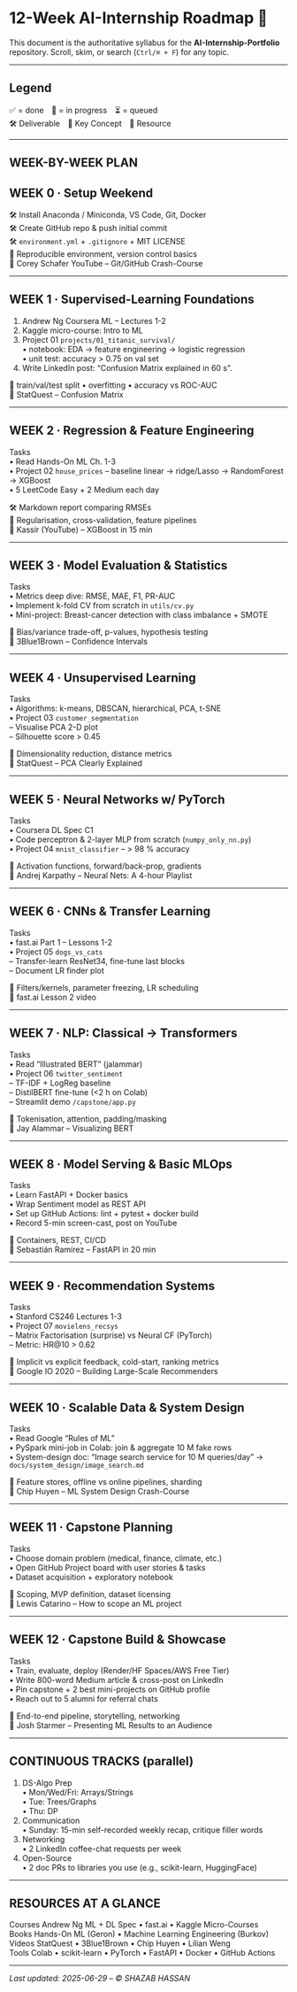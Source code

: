 # 12-Week AI-Internship Roadmap 📆

This document is the authoritative syllabus for the **AI-Internship-Portfolio** repository.
Scroll, skim, or search (`Ctrl/⌘ + F`) for any topic.

------------------------------------------------------------------------
Legend
------------------------------------------------------------------------
✅ = done 🔄 = in progress ⏳ = queued  
🛠  Deliverable 🎯 Key Concept 🎥 Resource

------------------------------------------------------------------------
WEEK-BY-WEEK PLAN
------------------------------------------------------------------------

## WEEK 0 · Setup Weekend
🛠  Install Anaconda / Miniconda, VS Code, Git, Docker  
🛠  Create GitHub repo & push initial commit  
🛠  `environment.yml` + `.gitignore` + MIT LICENSE  
🎯  Reproducible environment, version control basics  
🎥  Corey Schafer YouTube – Git/GitHub Crash-Course

---

## WEEK 1 · Supervised-Learning Foundations
1. Andrew Ng Coursera ML – Lectures 1-2  
2. Kaggle micro-course: Intro to ML  
3. Project 01 `projects/01_titanic_survival/`  
   • notebook: EDA → feature engineering → logistic regression  
   • unit test: accuracy > 0.75 on val set  
4. Write LinkedIn post: “Confusion Matrix explained in 60 s”.

🎯  train/val/test split • overfitting • accuracy vs ROC-AUC  
🎥  StatQuest – Confusion Matrix

---

## WEEK 2 · Regression & Feature Engineering
Tasks  
• Read Hands-On ML Ch. 1-3  
• Project 02 `house_prices` – baseline linear → ridge/Lasso → RandomForest → XGBoost  
• 5 LeetCode Easy + 2 Medium each day

🛠  Markdown report comparing RMSEs  
🎯  Regularisation, cross-validation, feature pipelines  
🎥  Kassir (YouTube) – XGBoost in 15 min

---

## WEEK 3 · Model Evaluation & Statistics
Tasks  
• Metrics deep dive: RMSE, MAE, F1, PR-AUC  
• Implement k-fold CV from scratch in `utils/cv.py`  
• Mini-project: Breast-cancer detection with class imbalance + SMOTE

🎯  Bias/variance trade-off, p-values, hypothesis testing  
🎥  3Blue1Brown – Confidence Intervals

---

## WEEK 4 · Unsupervised Learning
Tasks  
• Algorithms: k-means, DBSCAN, hierarchical, PCA, t-SNE  
• Project 03 `customer_segmentation`  
   – Visualise PCA 2-D plot  
   – Silhouette score > 0.45  

🎯  Dimensionality reduction, distance metrics  
🎥  StatQuest – PCA Clearly Explained

---

## WEEK 5 · Neural Networks w/ PyTorch
Tasks  
• Coursera DL Spec C1  
• Code perceptron & 2-layer MLP from scratch (`numpy_only_nn.py`)  
• Project 04 `mnist_classifier` – > 98 % accuracy

🎯  Activation functions, forward/back-prop, gradients  
🎥  Andrej Karpathy – Neural Nets: A 4-hour Playlist

---

## WEEK 6 · CNNs & Transfer Learning
Tasks  
• fast.ai Part 1 – Lessons 1-2  
• Project 05 `dogs_vs_cats`  
   – Transfer-learn ResNet34, fine-tune last blocks  
   – Document LR finder plot  

🎯  Filters/kernels, parameter freezing, LR scheduling  
🎥  fast.ai Lesson 2 video

---

## WEEK 7 · NLP: Classical → Transformers
Tasks  
• Read “Illustrated BERT” (jalammar)  
• Project 06 `twitter_sentiment`  
   – TF-IDF + LogReg baseline  
   – DistilBERT fine-tune (<2 h on Colab)  
   – Streamlit demo `/capstone/app.py`  

🎯  Tokenisation, attention, padding/masking  
🎥  Jay Alammar – Visualizing BERT

---

## WEEK 8 · Model Serving & Basic MLOps
Tasks  
• Learn FastAPI + Docker basics  
• Wrap Sentiment model as REST API  
• Set up GitHub Actions: lint + pytest + docker build  
• Record 5-min screen-cast, post on YouTube

🎯  Containers, REST, CI/CD  
🎥  Sebastián Ramírez – FastAPI in 20 min

---

## WEEK 9 · Recommendation Systems
Tasks  
• Stanford CS246 Lectures 1-3  
• Project 07 `movielens_recsys`  
   – Matrix Factorisation (surprise) vs Neural CF (PyTorch)  
   – Metric: HR@10 > 0.62  

🎯  Implicit vs explicit feedback, cold-start, ranking metrics  
🎥  Google IO 2020 – Building Large-Scale Recommenders

---

## WEEK 10 · Scalable Data & System Design
Tasks  
• Read Google “Rules of ML”  
• PySpark mini-job in Colab: join & aggregate 10 M fake rows  
• System-design doc: “Image search service for 10 M queries/day” → `docs/system_design/image_search.md`

🎯  Feature stores, offline vs online pipelines, sharding  
🎥  Chip Huyen – ML System Design Crash-Course

---

## WEEK 11 · Capstone Planning
Tasks  
• Choose domain problem (medical, finance, climate, etc.)  
• Open GitHub Project board with user stories & tasks  
• Dataset acquisition + exploratory notebook

🎯  Scoping, MVP definition, dataset licensing  
🎥  Lewis Catarino – How to scope an ML project

---

## WEEK 12 · Capstone Build & Showcase
Tasks  
• Train, evaluate, deploy (Render/HF Spaces/AWS Free Tier)  
• Write 800-word Medium article & cross-post on LinkedIn  
• Pin capstone + 2 best mini-projects on GitHub profile  
• Reach out to 5 alumni for referral chats

🎯  End-to-end pipeline, storytelling, networking  
🎥  Josh Starmer – Presenting ML Results to an Audience

------------------------------------------------------------------------
CONTINUOUS TRACKS (parallel)
------------------------------------------------------------------------
1. DS-Algo Prep  
   • Mon/Wed/Fri: Arrays/Strings  
   • Tue: Trees/Graphs  
   • Thu: DP  
2. Communication  
   • Sunday: 15-min self-recorded weekly recap, critique filler words  
3. Networking  
   • 2 LinkedIn coffee-chat requests per week  
4. Open-Source  
   • 2 doc PRs to libraries you use (e.g., scikit-learn, HuggingFace)

------------------------------------------------------------------------
RESOURCES AT A GLANCE
------------------------------------------------------------------------
Courses   Andrew Ng ML + DL Spec • fast.ai • Kaggle Micro-Courses  
Books     Hands-On ML (Geron) • Machine Learning Engineering (Burkov)  
Videos    StatQuest • 3Blue1Brown • Chip Huyen • Lilian Weng  
Tools     Colab • scikit-learn • PyTorch • FastAPI • Docker • GitHub Actions

---

*Last updated: 2025-06-29 – © SHAZAB HASSAN*